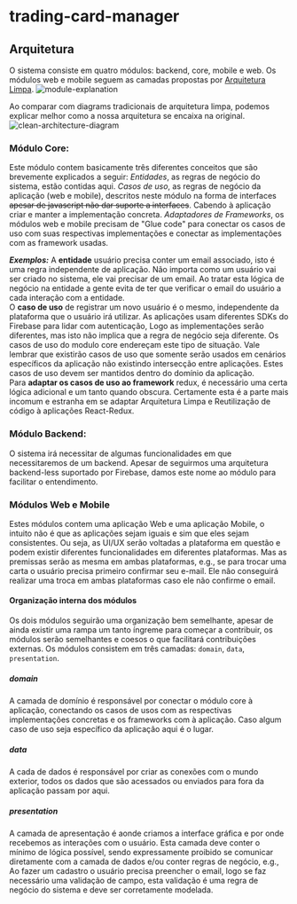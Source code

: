 # trading-card-manager

## Arquitetura
O sistema consiste em quatro módulos: backend, core, mobile e web. Os módulos web e mobile seguem as camadas propostas por [Arquitetura Limpa](https://www.google.de/search?q=arquitetura+limpa&oq=arquitetura+limpa).
![module-explanation](https://user-images.githubusercontent.com/823150/49565897-1ff62300-f929-11e8-9e7c-bdbf05e236c4.png)

Ao comparar com diagrams tradicionais de arquitetura limpa, podemos explicar melhor como a nossa arquitetura se encaixa na original.
![clean-architecture-diagram](https://user-images.githubusercontent.com/823150/49566359-a3644400-f92a-11e8-9486-e48003bfb7d7.png)

### Módulo Core:
Este módulo contem basicamente três diferentes conceitos que são brevemente explicados a seguir:
*Entidades*, as regras de negócio do sistema, estão contidas aqui. 
*Casos de uso*, as regras de negócio da aplicação (web e mobile), descritos neste módulo na forma de interfaces ~~apesar de javascript não dar suporte a interfaces~~. Cabendo à aplicação criar e manter a implementação concreta.
*Adaptadores de Frameworks*, os módulos web e mobile precisam de "Glue code" para conectar os casos de uso com suas respectivas implementações e conectar as implementações com as framework usadas.

***Exemplos:***
A **entidade** usuário precisa conter um email associado, isto é uma regra independente de aplicação. Não importa como um usuário vai ser criado no sistema, ele vai precisar de um email. Ao tratar esta lógica de negócio na entidade a gente evita de ter que verificar o email do usuário a cada interação com a entidade.  
O **caso de uso** de registrar um novo usuário é o mesmo, independente da plataforma que o usuário irá utilizar. As aplicações usam diferentes SDKs do Firebase para lidar com autenticação, Logo as implementações serão diferentes, mas isto não implica que a regra de negócio seja diferente.
Os casos de uso do modulo core endereçam este tipo de situação. Vale lembrar que existirão casos de uso que somente serão usados em cenários específicos da aplicação não existindo intersecção entre aplicações. Estes casos de uso devem ser mantidos dentro do domínio da aplicação.  
Para **adaptar os casos de uso ao framework** redux, é necessário uma certa lógica adicional e um tanto quando obscura. Certamente esta é a parte mais incomum e estranha em se adaptar Arquitetura Limpa e Reutilização de código à aplicações React-Redux.  

### Módulo Backend:
O sistema irá necessitar de algumas funcionalidades em que necessitaremos de um backend. Apesar de seguirmos uma arquitetura backend-less suportado por Firebase, damos este nome ao módulo para facilitar o entendimento.

### Módulos Web e Mobile
Estes módulos contem uma aplicação Web e uma aplicação Mobile, o intuito não é que as aplicações sejam iguais e sim que eles sejam consistentes.
Ou seja, as UI/UX serão voltadas a plataforma em questão e podem existir diferentes funcionalidades em diferentes plataformas. Mas as premissas serão as mesma em ambas plataformas, e.g., se para trocar uma carta o usuário precisa primeiro confirmar seu e-mail. Ele não conseguirá realizar uma troca em ambas plataformas caso ele não confirme o email.
#### Organização interna dos módulos
Os dois módulos seguirão uma organização bem semelhante, apesar de ainda existir uma rampa um tanto íngreme para começar a contribuir, os módulos serão semelhantes e coesos o que facilitará contribuições externas.
Os módulos consistem em três camadas: `domain`, `data`, `presentation`.
##### domain
A camada de domínio é responsável por conectar o módulo core à aplicação, conectando os casos de usos com as respectivas implementações concretas e os frameworks com à aplicação. Caso algum caso de uso seja específico da aplicação aqui é o lugar.
##### data
A cada de dados é responsável por criar as conexões com o mundo exterior, todos os dados que são acessados ou enviados para fora da aplicação passam por aqui.
##### presentation
A camada de apresentação é aonde criamos a interface gráfica e por onde recebemos as interações com o usuário.
Esta camada deve conter o mínimo de lógica possível, sendo expressamente proibido se comunicar diretamente com a camada de dados e/ou conter regras de negócio, e.g., Ao fazer um cadastro o usuário precisa preencher o email, logo se faz necessário uma validação de campo, esta validação é uma regra de negócio do sistema e deve ser corretamente modelada.
